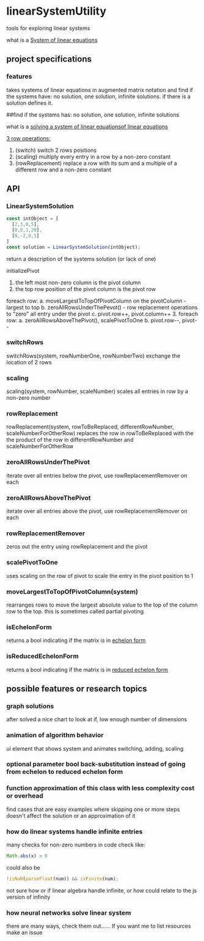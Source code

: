 # linearSystemUtility

<!-- [![Build Status](https://travis-ci.org/DylanKojiCheslin/linearSystemUtility.svg?branch=master)](https://travis-ci.org/DylanKojiCheslin/linearSystemSolver)   -->
tools for exploring linear systems

what is a [System of linear equations](https://en.wikipedia.org/wiki/System_of_linear_equations "System_of_linear_equations")

## project specifications

### features
takes systems of linear equations in augmented matrix notation and
find if the systems have: no solution, one solution, infinite solutions.
if there is a solution defines it.

##find if the systems has: no solution, one solution, infinite solutions

what is a [solving a system of linear equations](https://en.wikipedia.org/wiki/Augmented_matrix#Solution_of_a_linear_system "solving_a_System_of_linear_equations")[of linear equations](http://mathworld.wolfram.com/LinearSystemofEquations.html)

[3 row operations:](https://en.wikipedia.org/wiki/Elementary_matrix#Operations "matrix_Operations")

1. (switch) switch 2 rows positions
2. (scaling) multiply every entry in a row by a non-zero constant
3. (rowReplacement) replace a row with its sum and a multiple of a different row and a non-zero constant

## API

### LinearSystemSolution

```javascript
const intObject = [
  [2,3,0,5],
  [0,0,1,20],
  [0,-2,0,5]
]
const solution = LinearSystemSolution(intObject);
```
return a description of the systems solution (or lack of one)

initializePivot
1. the left most non-zero column is the pivot column
2. the top row position of the pivot column is the pivot row

foreach row:
a. moveLargestToTopOfPivotColumn on the pivotColumn - largest to top
b. zeroAllRowsUnderThePevot() - row replacement operations to "zero" all entry under the pivot
c. pivot.row++, pivot.column++
3. foreach row:
a. zeroAllRowsAboveThePivot(), scalePivotToOne
b. pivot.row--, pivot--

### switchRows
switchRows(system, rowNumberOne, rowNumberTwo)
exchange the location of 2 rows

### scaling
scaling(system, rowNumber, scaleNumber)
scales all entries in row by a non-zero number

### rowReplacement
rowReplacement(system, rowToBeReplaced, differentRowNumber, scaleNumberForOtherRow)
replaces the row in rowToBeReplaced with the the product of the row in differentRowNumber and scaleNumberForOtherRow

### zeroAllRowsUnderThePivot
iterate over all entries below the pivot, use rowReplacementRemover on each

### zeroAllRowsAboveThePivot
iterate over all entries above the pivot, use rowReplacementRemover on each

### rowReplacementRemover
zeros out the entry using rowReplacement and the pivot

### scalePivotToOne
uses scaling on the row of pivot to scale the entry in the pivot position to 1

### moveLargestToTopOfPivotColumn(system)
rearranges rows to move the largest absolute value to the top of the column row to the top.
this is sometimes called partial pivoting

### isEchelonForm
returns a bool indicating if the matrix is in [echelon form](https://en.wikipedia.org/wiki/Row_echelon_form "etchlon_Form")

### isReducedEchelonForm
returns a bool indicating if the matrix is in [reduced echelon form](https://en.wikipedia.org/wiki/Row_echelon_form#Reduced_row_echelon_form "reduced_echelon_form")

## possible features or research topics

### graph solutions
after solved a nice chart to look at if, low enough number of dimensions

### animation of algorithm behavior
ui element that shows system and animates switching, adding, scaling

### optional parameter bool back-substitution instead of going from echelon to reduced echelon form

### function approximation of this class with less complexity cost or overhead
find cases that are easy examples where skipping one or more steps doesn't affect the solution or an approximation of it

### how do linear systems handle infinite entries
many checks for non-zero numbers in code check like:

```javascript
Math.abs(x) > 0
```
could also be

```javascript
!isNaN(parseFloat(num)) && isFinite(num);
```

not sure how or if linear algebra handle infinite, or how could relate to the js version of infinity

### how neural networks solve linear system
there are many ways, check them out...... If you want me to list resources make an issue
